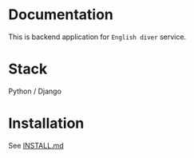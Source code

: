 # Documentation

This is backend application for `English diver` service.

# Stack

Python / Django

# Installation

See [INSTALL.md](docs/INSTALL.md)